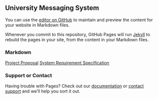 ## University Messaging System

You can use the [editor on GitHub](https://github.com/naveenlalam/GVSU-CIS641-Panda/edit/gh-pages/index.md) to maintain and preview the content for your website in Markdown files.

Whenever you commit to this repository, GitHub Pages will run [Jekyll](https://jekyllrb.com/) to rebuild the pages in your site, from the content in your Markdown files.

### Markdown
[Project Proposal](https://github.com/naveenlalam/GVSU-CIS641-Panda/blob/master/docs/proposal-template.md)
[System Requirement Specification](https://github.com/naveenlalam/GVSU-CIS641-Panda/blob/master/docs/software_requirements_specification.md)


### Support or Contact

Having trouble with Pages? Check out our [documentation](https://docs.github.com/categories/github-pages-basics/) or [contact support](https://support.github.com/contact) and we’ll help you sort it out.

